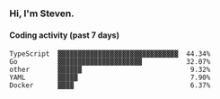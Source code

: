 ### Hi, I'm Steven.

#### Coding activity (past 7 days)
```
TypeScript  ▓▓▓▓▓▓▓▓▓▓▓▓▓▓▓▓▓▓▓▓▓▓▓▓▓▓▓▓▓▓  44.34%
Go          ▓▓▓▓▓▓▓▓▓▓▓▓▓▓▓▓▓▓▓▓▓           32.07%
other       ▓▓▓▓▓▓                           9.32%
YAML        ▓▓▓▓▓                            7.90%
Docker      ▓▓▓▓                             6.37%
```
